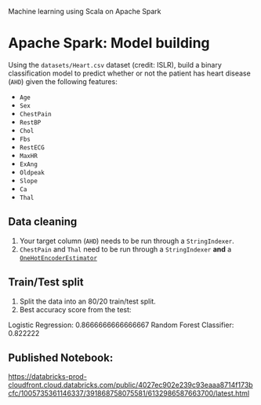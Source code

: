 
Machine learning using Scala on Apache Spark


# Apache Spark: Model building

Using the `datasets/Heart.csv` dataset (credit: ISLR), build a binary classification model to predict whether or not the patient has heart disease (`AHD`) given the following features:

- `Age`
- `Sex`
- `ChestPain`
- `RestBP`
- `Chol`
- `Fbs`
- `RestECG`
- `MaxHR`
- `ExAng`
- `Oldpeak`
- `Slope`
- `Ca`
- `Thal`

## Data cleaning
1. Your target column (`AHD`) needs to be run through a `StringIndexer`.
2. `ChestPain` and `Thal` need to be run through a `StringIndexer` **and** a [`OneHotEncoderEstimator`](http://spark.apache.org/docs/latest/ml-features.html#onehotencoderestimator)


## Train/Test split
1. Split the data into an 80/20 train/test split. 
2. Best accuracy score from the test:

Logistic Regression: 0.8666666666666667
Random Forest Classifier: 0.822222

## Published Notebook:

https://databricks-prod-cloudfront.cloud.databricks.com/public/4027ec902e239c93eaaa8714f173bcfc/1005735361146337/391868758075581/6132986587663700/latest.html
